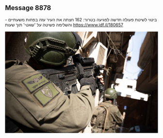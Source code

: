 ## Message 8878

ביטוי לשיטת פעולה חדשה לפגיעה בטרור:
162 חצתה את העיר עזה בפחות משעתיים - והשלימה פשיטה על 'שאטי' תוך שעות
https://www.idf.il/180657

![Photo](8878/8878_photo.jpg)
